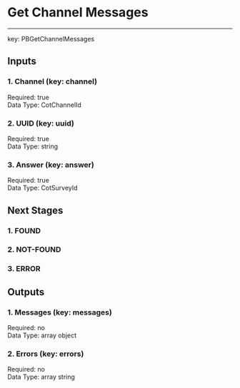 # Get Channel Messages  
  
****  
key: PBGetChannelMessages  
## Inputs  
### 1. Channel (key: channel)  
  
Required: true  
Data Type: CotChannelId   
### 2. UUID (key: uuid)  
  
Required: true  
Data Type: string   
### 3. Answer (key: answer)  
  
Required: true  
Data Type: CotSurveyId   
## Next Stages  
### 1. FOUND  
  
### 2. NOT-FOUND  
  
### 3. ERROR  
  
## Outputs  
### 1. Messages (key: messages)  
  
Required: no  
Data Type: array object  
### 2. Errors (key: errors)  
  
Required: no  
Data Type: array string